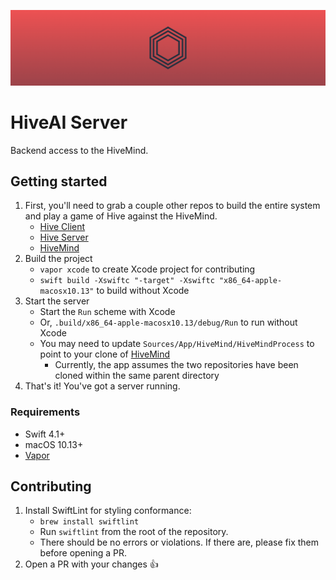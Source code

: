 ![Logo](media/HiveServer.png)

# HiveAI Server

Backend access to the HiveMind.

## Getting started

1. First, you'll need to grab a couple other repos to build the entire system and play a game of Hive against the HiveMind.
    * [Hive Client](https://github.com/josephroquedev/hive-client)
    * [Hive Server](https://github.com/josephroquedev/hive-server)
    * [HiveMind](https://github.com/josephroquedev/hivemind)
2. Build the project
    * `vapor xcode` to create Xcode project for contributing
    * `swift build -Xswiftc "-target" -Xswiftc "x86_64-apple-macosx10.13"` to build without Xcode
3. Start the server
    * Start the `Run` scheme with Xcode
    * Or, `.build/x86_64-apple-macosx10.13/debug/Run` to run without Xcode
    * You may need to update `Sources/App/HiveMind/HiveMindProcess` to point to your clone of [HiveMind](https://github.com/josephroquedev/hivemind)
        * Currently, the app assumes the two repositories have been cloned within the same parent directory
4. That's it! You've got a server running.

### Requirements

* Swift 4.1+
* macOS 10.13+
* [Vapor](https://vapor.codes)

## Contributing

1. Install SwiftLint for styling conformance:
    * `brew install swiftlint`
    * Run `swiftlint` from the root of the repository.
    * There should be no errors or violations. If there are, please fix them before opening a PR.
2. Open a PR with your changes 👍
